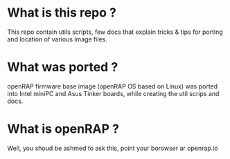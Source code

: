 # What is this repo ?
This repo contain utils scripts, few docs that explain tricks & tips for porting and location of various image files.

# What was ported ?
openRAP firmware base image (openRAP OS based on Linux) was ported into Intel miniPC and Asus Tinker boards, while creating the util scrips and docs.

# What is openRAP ?
Well, you shoud be ashmed to ask this, point your borowser ar openrap.io
